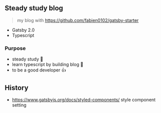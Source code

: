 ## Steady study blog

> my blog with <https://github.com/fabien0102/gatsby-starter>

-   Gatsby 2.0
-   Typescript

### Purpose

-   steady study :book:
-   learn typescript by building blog :boy:
-   to be a good developer :+1:

## History

-   <https://www.gatsbyjs.org/docs/styled-components/> style component setting
